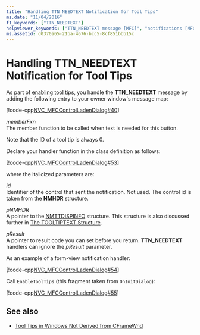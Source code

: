 ```yaml
---
title: "Handling TTN_NEEDTEXT Notification for Tool Tips"
ms.date: "11/04/2016"
f1_keywords: ["TTN_NEEDTEXT"]
helpviewer_keywords: ["TTN_NEEDTEXT message [MFC]", "notifications [MFC], tool tips", "tool tips [MFC], notifications"]
ms.assetid: d0370a65-21ba-4676-bcc5-8cf851bbb15c
---
```

# Handling TTN_NEEDTEXT Notification for Tool Tips

As part of [enabling tool tips](../mfc/enabling-tool-tips.md), you handle the **TTN_NEEDTEXT** message by adding the following entry to your owner window's message map:

[!code-cpp[NVC_MFCControlLadenDialog#40](../mfc/codesnippet/cpp/handling-ttn-needtext-notification-for-tool-tips_1.cpp)]

*memberFxn*<br/>
The member function to be called when text is needed for this button.

Note that the ID of a tool tip is always 0.

Declare your handler function in the class definition as follows:

[!code-cpp[NVC_MFCControlLadenDialog#53](../mfc/codesnippet/cpp/handling-ttn-needtext-notification-for-tool-tips_2.h)]

where the italicized parameters are:

*id*<br/>
Identifier of the control that sent the notification. Not used. The control id is taken from the **NMHDR** structure.

*pNMHDR*<br/>
A pointer to the [NMTTDISPINFO](/windows/desktop/api/commctrl/ns-commctrl-tagnmttdispinfoa) structure. This structure is also discussed further in [The TOOLTIPTEXT Structure](../mfc/tooltiptext-structure.md).

*pResult*<br/>
A pointer to result code you can set before you return. **TTN_NEEDTEXT** handlers can ignore the *pResult* parameter.

As an example of a form-view notification handler:

[!code-cpp[NVC_MFCControlLadenDialog#54](../mfc/codesnippet/cpp/handling-ttn-needtext-notification-for-tool-tips_3.cpp)]

Call `EnableToolTips` (this fragment taken from `OnInitDialog`):

[!code-cpp[NVC_MFCControlLadenDialog#55](../mfc/codesnippet/cpp/handling-ttn-needtext-notification-for-tool-tips_4.cpp)]

## See also

- [Tool Tips in Windows Not Derived from CFrameWnd](../mfc/tool-tips-in-windows-not-derived-from-cframewnd.md)
